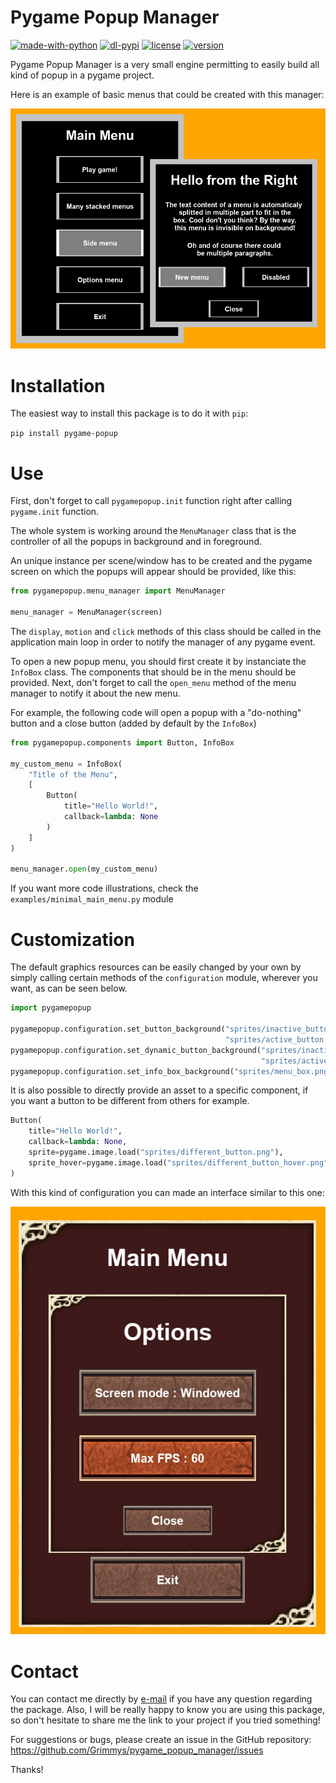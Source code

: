 # Pygame Popup Manager

[![made-with-python](https://img.shields.io/badge/Made%20with-Python-1f425f.svg)](https://www.python.org/)
[![dl-pypi](https://img.shields.io/pypi/dm/pygame-popup)](https://pypi.org/project/pygame-popup/)
[![license](https://img.shields.io/github/license/grimmys/pygame_popup_manager)](https://github.com/Grimmys/pygame_popup_manager/blob/main/LICENSE)
[![version](https://img.shields.io/pypi/v/pygame-popup)](https://pypi.org/project/pygame-popup/)


Pygame Popup Manager is a very small engine permitting to easily build all kind of popup in a pygame project.

Here is an example of basic menus that could be created with this manager:

![Main menu with side menu](https://github.com/Grimmys/pygame_popup_manager/blob/main/screenshots/main_menu_with_side_menu.png)
# Installation

The easiest way to install this package is to do it with `pip`:

`pip install pygame-popup`

# Use

First, don't forget to call `pygamepopup.init` function right after 
calling `pygame.init` function.

The whole system is working around the `MenuManager` class that is
the controller of all the popups in background and in foreground.

An unique instance per scene/window has to be created and the pygame screen
on which the popups will appear should be provided, like this:

```py
from pygamepopup.menu_manager import MenuManager

menu_manager = MenuManager(screen)
```

The `display`, `motion` and `click` methods of this class should be called in the application main loop 
in order to notify the manager of any pygame event.

To open a new popup menu, you should first create it by instanciate the `InfoBox` class.
The components that should be in the menu should be provided.
Next, don't forget to call the `open_menu` method of the menu manager to notify it about the new menu.

For example, the following code will open a popup with a "do-nothing" button and a close button (added by default by the `InfoBox`)

```py
from pygamepopup.components import Button, InfoBox

my_custom_menu = InfoBox(
    "Title of the Menu",
    [
        Button(
            title="Hello World!",
            callback=lambda: None
        )
    ]
)

menu_manager.open(my_custom_menu)
```
If you want more code illustrations, check the `examples/minimal_main_menu.py` module

# Customization

The default graphics resources can be easily changed by your own by simply calling certain methods of the `configuration` module, wherever you want, as can be seen below. 

```py
import pygamepopup

pygamepopup.configuration.set_button_background("sprites/inactive_button.png",
                                                "sprites/active_button.png")
pygamepopup.configuration.set_dynamic_button_background("sprites/inactive_button.png",
                                                        "sprites/active_button.png")
pygamepopup.configuration.set_info_box_background("sprites/menu_box.png")
```

It is also possible to directly provide an asset to a specific component, if you want a button to be different from others for example.

```py
Button(
    title="Hello World!",
    callback=lambda: None,
    sprite=pygame.image.load("sprites/different_button.png"),
    sprite_hover=pygame.image.load("sprites/different_button_hover.png")
)
 ```

With this kind of configuration you can made an interface similar to this one: 

![Options menu with assets](https://github.com/Grimmys/pygame_popup_manager/blob/main/screenshots/options_menu_with_assets.png)

# Contact

You can contact me directly by [e-mail](mailto:grimmys.programming@gmail.com?subject=[GitHub]%20Pygame%20Popup%20Manager) if you have any question regarding the package.
Also, I will be really happy to know you are using this package, so don't hesitate to share me the link to your project if you tried something!

For suggestions or bugs, please create an issue in the GitHub repository: https://github.com/Grimmys/pygame_popup_manager/issues

Thanks!
